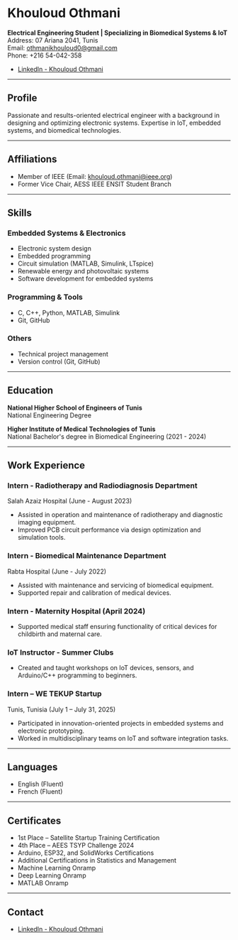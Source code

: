 # Khouloud Othmani

**Electrical Engineering Student | Specializing in Biomedical Systems & IoT**  
Address: 07 Ariana 2041, Tunis  
Email: othmanikhouloud0@gmail.com  
Phone: +216 54-042-358  
- [LinkedIn - Khouloud Othmani](https://www.linkedin.com/in/khouloud-othmani-1566412b2)
---

## Profile

Passionate and results-oriented electrical engineer with a background in designing and optimizing electronic systems. Expertise in IoT, embedded systems, and biomedical technologies.

---


## Affiliations

- Member of IEEE (Email: khouloud.othmani@ieee.org)  
- Former Vice Chair, AESS IEEE ENSIT Student Branch
 -----
 
## Skills

### Embedded Systems & Electronics
- Electronic system design
- Embedded programming
- Circuit simulation (MATLAB, Simulink, LTspice)
- Renewable energy and photovoltaic systems
- Software development for embedded systems

### Programming & Tools
- C, C++, Python, MATLAB, Simulink
- Git, GitHub

### Others
- Technical project management
- Version control (Git, GitHub)

---

## Education

**National Higher School of Engineers of Tunis**  
National Engineering Degree 

**Higher Institute of Medical Technologies of Tunis**  
National Bachelor's degree in Biomedical Engineering (2021 - 2024)

---

## Work Experience

### Intern - Radiotherapy and Radiodiagnosis Department  
Salah Azaiz Hospital (June - August 2023)  
- Assisted in operation and maintenance of radiotherapy and diagnostic imaging equipment.  
- Improved PCB circuit performance via design optimization and simulation tools.

### Intern - Biomedical Maintenance Department  
Rabta Hospital (June - July 2022)  
- Assisted with maintenance and servicing of biomedical equipment.  
- Supported repair and calibration of medical devices.

### Intern - Maternity Hospital (April 2024)  
- Supported medical staff ensuring functionality of critical devices for childbirth and maternal care.

### IoT Instructor - Summer Clubs  
- Created and taught workshops on IoT devices, sensors, and Arduino/C++ programming to beginners.

### Intern – WE TEKUP Startup  
Tunis, Tunisia (July 1 – July 31, 2025)  
- Participated in innovation-oriented projects in embedded systems and electronic prototyping.  
- Worked in multidisciplinary teams on IoT and software integration tasks.

---

## Languages

- English (Fluent)  
- French (Fluent)  

---

## Certificates

- 1st Place – Satellite Startup Training Certification  
- 4th Place – AEES TSYP Challenge 2024  
- Arduino, ESP32, and SolidWorks Certifications  
- Additional Certifications in Statistics and Management  
- Machine Learning Onramp
- Deep Learning Onramp  
- MATLAB Onramp  

---

## Contact

- [LinkedIn - Khouloud Othmani](https://www.linkedin.com/in/khouloud-othmani-1566412b2)



